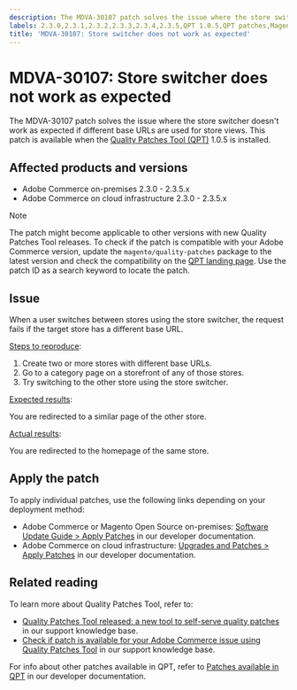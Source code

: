 ```yaml
---
description: The MDVA-30107 patch solves the issue where the store switcher doesn't work as expected if different base URLs are used for store views. This patch is available when the [Quality Patches Tool (QPT)](https://support.magento.com/hc/en-us/articles/360047139492) 1.0.5 is installed.
labels: 2.3.0,2.3.1,2.3.2,2.3.3,2.3.4,2.3.5,QPT 1.0.5,QPT patches,Magento Commerce,Magento Commerce Cloud,Quality Patches Tool,store switcher,support tools,Adobe Commerce,on-premises,cloud infrastructure
title: 'MDVA-30107: Store switcher does not work as expected'
---
```


# MDVA-30107: Store switcher does not work as expected

The MDVA-30107 patch solves the issue where the store switcher doesn't work as expected if different base URLs are used for store views. This patch is available when the [Quality Patches Tool (QPT)](https://support.magento.com/hc/en-us/articles/360047139492) 1.0.5 is installed.

## Affected products and versions

* Adobe Commerce on-premises 2.3.0 - 2.3.5.x
* Adobe Commerce on cloud infrastructure 2.3.0 - 2.3.5.x

>[!NOTE]
>
>The patch might become applicable to other versions with new Quality Patches Tool releases. To check if the patch is compatible with your Adobe Commerce version, update the `magento/quality-patches` package to the latest version and check the compatibility on the [QPT landing page](https://devdocs.magento.com/quality-patches/tool.html#patch-grid). Use the patch ID as a search keyword to locate the patch.

## Issue

When a user switches between stores using the store switcher, the request fails if the target store has a different base URL.

<u>Steps to reproduce</u>:

1. Create two or more stores with different base URLs.
1. Go to a category page on a storefront of any of those stores.
1. Try switching to the other store using the store switcher.

<u>Expected results</u>:

You are redirected to a similar page of the other store.

<u>Actual results</u>:

You are redirected to the homepage of the same store.

## Apply the patch

To apply individual patches, use the following links depending on your deployment method:

* Adobe Commerce or Magento Open Source on-premises: [Software Update Guide > Apply Patches](https://devdocs.magento.com/guides/v2.4/comp-mgr/patching/mqp.html) in our developer documentation.
* Adobe Commerce on cloud infrastructure: [Upgrades and Patches > Apply Patches](https://devdocs.magento.com/cloud/project/project-patch.html) in our developer documentation.

## Related reading

To learn more about Quality Patches Tool, refer to:

* [Quality Patches Tool released: a new tool to self-serve quality patches](https://support.magento.com/hc/en-us/articles/360047139492) in our support knowledge base.
* [Check if patch is available for your Adobe Commerce issue using Quality Patches Tool](https://support.magento.com/hc/en-us/articles/360047125252) in our support knowledge base.

For info about other patches available in QPT, refer to [Patches available in QPT](https://devdocs.magento.com/quality-patches/tool.html#patch-grid) in our developer documentation.